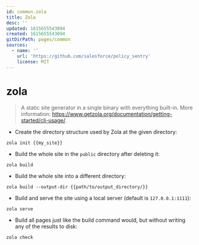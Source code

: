```yaml
---
id: common.zola
title: Zola
desc: ''
updated: 1615655543094
created: 1615655543094
gitDirPath: pages/common
sources:
  - name: ''
    url: 'https://github.com/salesforce/policy_sentry'
    license: MIT
---
```

# zola

> A static site generator in a single binary with everything built-in.
> More information: <https://www.getzola.org/documentation/getting-started/cli-usage/>.

- Create the directory structure used by Zola at the given directory:

`zola init {{my_site}}`

- Build the whole site in the `public` directory after deleting it:

`zola build`

- Build the whole site into a different directory:

`zola build --output-dir {{path/to/output_directory/}}`

- Build and serve the site using a local server (default is `127.0.0.1:1111`):

`zola serve`

- Build all pages just like the build command would, but without writing any of the results to disk:

`zola check`

